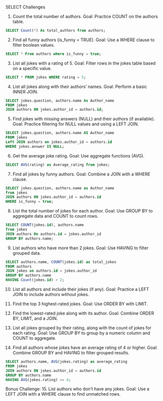 SELECT Challenges

1. Count the total number of authors.
   Goal: Practice COUNT on the authors table.

```sql
SELECT Count(*) As total_authors from authors;
```

2. Find all funny authors (is_funny = TRUE).
   Goal: Use a WHERE clause to filter boolean values.

```sql
SELECT * From authors where is_funny = true;
```

3. List all jokes with a rating of 5.
   Goal: Filter rows in the jokes table based on a specific value.

```sql
SELECT * FROM jokes WHERE rating = 5;
```

4. List all jokes along with their authors’ names.
   Goal: Perform a basic INNER JOIN.

```sql
SELECT jokes.question, authors.name As Author_name
FROM jokes
JOIN authors ON jokes.author_id = authors.id;
```

5. Find jokes with missing answers (NULL) and their authors (if available).
   Goal: Practice filtering for NULL values and using a LEFT JOIN.

```sql
SELECT jokes.question, authors.name AS Author_name
FROM jokes
Left JOIN authors on jokes.author_id = authors.id
WHERE jokes.answer IS NULL;
```

6. Get the average joke rating.
   Goal: Use aggregate functions (AVG).

```sql
SELECT AVG(rating) as Average_rating from jokes;
```

7. Find all jokes by funny authors.
   Goal: Combine a JOIN with a WHERE clause.

```sql
SELECT jokes.question, authors.name as Author_name
from jokes
JOIN authors ON jokes.author_id = authors.id
WHERE is_funny = true;
```

8. List the total number of jokes for each author.
   Goal: Use GROUP BY to aggregate data and COUNT to count rows.

```sql
SELECT COUNT(jokes.id), authors.name
from jokes
JOIN authors On authors.id = jokes.author_id
GROUP BY authors.name;
```

9. List authors who have more than 2 jokes.
   Goal: Use HAVING to filter grouped data.

```sql
SELECT authors.name, COUNT(jokes.id) as total_jokes
FROM authors
JOIN jokes on authors.id = jokes.author_id
GROUP BY authors.name
HAVING Count(jokes.id) > 2;
```

10. List all authors and include their jokes (if any).
    Goal: Practice a LEFT JOIN to include authors without jokes.

11. Find the top 3 highest-rated jokes.
    Goal: Use ORDER BY with LIMIT.

12. Find the lowest-rated joke along with its author.
    Goal: Combine ORDER BY, LIMIT, and a JOIN.

13. List all jokes grouped by their rating, along with the count of jokes for each rating.
    Goal: Use GROUP BY to group by a numeric column and COUNT to aggregate.

14. Find all authors whose jokes have an average rating of 4 or higher.
    Goal: Combine GROUP BY and HAVING to filter grouped results.

```sql
SELECT authors.name, AVG(jokes.rating) as average_rating
FROM jokes
JOIN authors ON jokes.author_id = authors.id
GROUP BY authors.name
HAVING AVG(jokes.rating) >= 4;
```

Bonus Challenge: 15. List authors who don’t have any jokes.
Goal: Use a LEFT JOIN with a WHERE clause to find unmatched rows.
